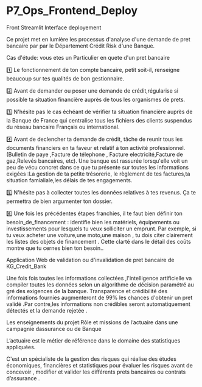 # P7_Ops_Frontend_Deploy
Front Streamlit Interface deployement

Ce projet met en lumière les processus d'analyse d'une demande de pret bancaire par par le Département Crédit Risk d'une Banque.

Cas d'étude: vous etes un Particulier en quete d'un pret bancaire 

1️⃣  Le fonctionnement de ton compte bancaire, petit soit-il, renseigne beaucoup sur tes qualités de bon gestionnaire.

2️⃣ Avant de demander ou poser une demande de crédit,régularise si possible ta situation financière auprès de tous les organismes de prets.

3️⃣ N'hésite pas le cas échéant de vérifier ta situation financière auprès de la Banque de France qui centralise tous les fichiers des clients suspendus du réseau bancaire Français ou international.

4️⃣ Avant de declencher ta demande de crédit, tâche de reunir tous les documents financiers en ta faveur et relatif à ton activité professionnel.(Bulletin de paye ,Facture de télephone , Facture electricité,Facture de gaz,Relevés bancaires, etc). Une banque est rassurée lorsqu'elle voit un peu de vécu concret dans ce que tu présente sur toutes les informations exigées :La gestion de ta petite trésorerie, le règlement de tes factures,ta situation famialiale,les délais de tes engagements.

5️⃣ N'hésite pas à collecter toutes  les données relatives à tes revenus. Ça te permettra de bien argumenter ton dossier.

6️⃣ Une fois les précédentes étapes franchies, il te faut bien définir ton besoin_de_financement : identifie bien les matériels, équipements ou investissements pour lesquels tu veux solliciter un emprunt. Par exemple, si tu veux acheter une voiture,une moto,une maison , tu dois citer clairement les listes des objets de financement . Cette clarté dans le détail des coûts montre que tu cernes bien ton besoin..


Application Web de validation ou d'invalidation de pret bancaire de KG_Credit_Bank

Une fois fois toutes les informations collectées ,l'intelligence artificielle va compiler toutes les données selon un algorithme de décision paramétré au gré des exigences de la banque.
Transparence et crédibilité des informations fournies augmenteront de 99% les chances d'obtenir un pret validé .Par contre,les informations non crédibles seront automatiquement détectés et la demande rejetée .

Les enseignements du projet:Rôle et missions de l’actuaire dans une campagnie dassurance ou de Banque

L’actuaire est le métier de référence dans le domaine des statistiques appliquées.

C'est un spécialiste de la gestion des risques qui réalise des études économiques, financières et statistiques pour évaluer les risques avant de concevoir , modifier et valider les différents prets bancaires ou contrats d’assurance .
